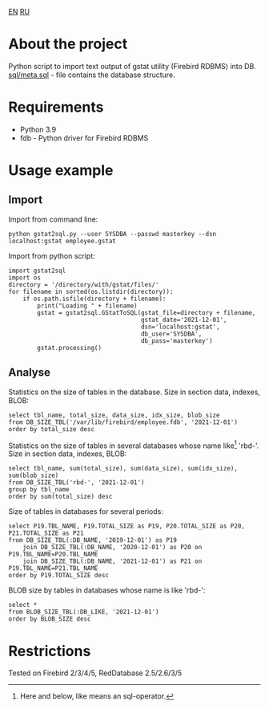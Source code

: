 [EN](README.md) [RU](README.ru.md)

# About the project
Python script to import text output of gstat utility (Firebird RDBMS) into DB.
[sql/meta.sql](sql/meta.sql) - file contains the database structure.

# Requirements
* Python 3.9
* fdb - Python driver for Firebird RDBMS

# Usage example

## Import 
Import from command line:

    python gstat2sql.py --user SYSDBA --passwd masterkey --dsn localhost:gstat employee.gstat

Import from python script:

    import gstat2sql
    import os
    directory = '/directory/with/gstat/files/'
    for filename in sorted(os.listdir(directory)):
        if os.path.isfile(directory + filename):
            print("Loading " + filename)
            gstat = gstat2sql.GStatToSQL(gstat_file=directory + filename,
                                         gstat_date='2021-12-01', 
                                         dsn='localhost:gstat', 
                                         db_user='SYSDBA',
                                         db_pass='masterkey')
            gstat.processing()

## Analyse

Statistics on the size of tables in the database. Size in section data, indexes, BLOB:

    select tbl_name, total_size, data_size, idx_size, blob_size
    from DB_SIZE_TBL('/var/lib/firebird/employee.fdb', '2021-12-01')
    order by total_size desc

Statistics on the size of tables in several databases whose name like[^1] 'rbd-'. Size in section data, indexes, BLOB:

    select tbl_name, sum(total_size), sum(data_size), sum(idx_size), sum(blob_size)
    from DB_SIZE_TBL('rbd-', '2021-12-01')
    group by tbl_name
    order by sum(total_size) desc

Size of tables in databases for several periods:

    select P19.TBL_NAME, P19.TOTAL_SIZE as P19, P20.TOTAL_SIZE as P20, P21.TOTAL_SIZE as P21
    from DB_SIZE_TBL(:DB_NAME, '2019-12-01') as P19
        join DB_SIZE_TBL(:DB_NAME, '2020-12-01') as P20 on P19.TBL_NAME=P20.TBL_NAME
        join DB_SIZE_TBL(:DB_NAME, '2021-12-01') as P21 on P19.TBL_NAME=P21.TBL_NAME
    order by P19.TOTAL_SIZE desc

BLOB size by tables in databases whose name is like 'rbd-':

    select *
    from BLOB_SIZE_TBL(:DB_LIKE, '2021-12-01')
    order by BLOB_SIZE desc

# Restrictions
Tested on Firebird 2/3/4/5, RedDatabase 2.5/2.6/3/5

[^1]: Here and below, like means an sql-operator.
